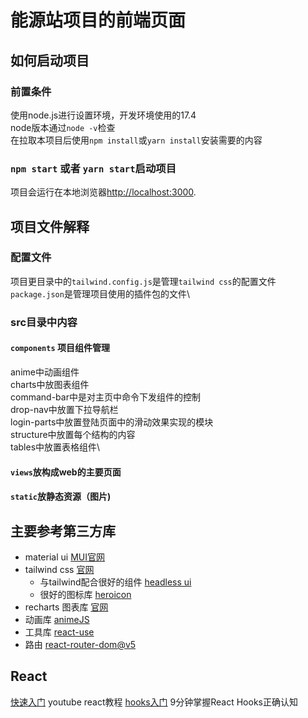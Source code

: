 # 能源站项目的前端页面

## 如何启动项目

### 前置条件

使用node.js进行设置环境，开发环境使用的17.4\
node版本通过`node -v`检查\
在拉取本项目后使用`npm install`或`yarn install`安装需要的内容

### `npm start` 或者 `yarn start`启动项目

项目会运行在本地浏览器[http://localhost:3000](http://localhost:3000).

## 项目文件解释

### 配置文件

项目更目录中的`tailwind.config.js`是管理`tailwind css`的配置文件\
`package.json`是管理项目使用的插件包的文件\

### src目录中内容

#### `components` 项目组件管理

anime中动画组件\
charts中放图表组件\
command-bar中是对主页中命令下发组件的控制\
drop-nav中放置下拉导航栏\
login-parts中放置登陆页面中的滑动效果实现的模块\
structure中放置每个结构的内容\
tables中放置表格组件\

#### `views`放构成web的主要页面

#### `static`放静态资源（图片)

## 主要参考第三方库

* material ui [MUI官网](https://mui.com/zh/)
* tailwind css [官网](https://tailwindcss.com)
  * 与tailwind配合很好的组件 [headless ui](https://headlessui.dev)
  * 很好的图标库 [heroicon](https://heroicons.com)
* recharts 图表库 [官网](https://recharts.org/en-US/)
* 动画库 [animeJS](https://www.animejs.cn)
* 工具库 [react-use](https://github.com/streamich/react-use)
* 路由 [react-router-dom@v5](https://v5.reactrouter.com)

## React

[快速入门](https://youtu.be/j942wKiXFu8) youtube react教程
[hooks入门](https://www.bilibili.com/video/BV1JU4y1E73v?share_source=copy_web) 9分钟掌握React Hooks正确认知
